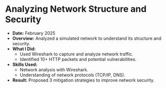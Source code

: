 # Analyzing Network Structure and Security
- **Date:** February 2025
- **Overview:** Analyzed a simulated network to understand its structure and security.
- **What I Did:**
  - Used Wireshark to capture and analyze network traffic.
  - Identified 10+ HTTP packets and potential vulnerabilities.
- **Skills Used:**
  - Network analysis with Wireshark.
  - Understanding of network protocols (TCP/IP, DNS).
- **Result:** Proposed 3 mitigation strategies to improve network security.
